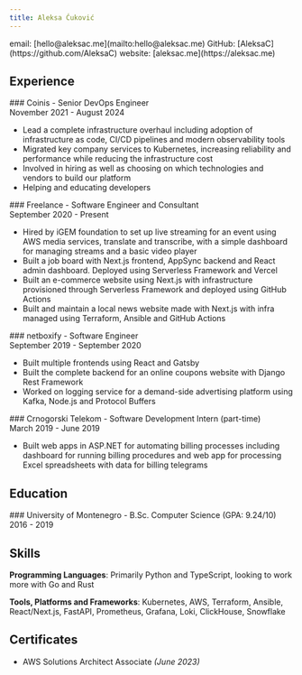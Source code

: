 ```yaml
---
title: Aleksa Ćuković
---
```


<div class="contact">
email: [hello@aleksac.me](mailto:hello@aleksac.me)
GitHub: [AleksaC](https://github.com/AleksaC)
website: [aleksac.me](https://aleksac.me)
</div>

## Experience

<div class="work-entry">
### Coinis - <span class="position">Senior DevOps Engineer</span>
<div class="period">November 2021 - August 2024</div>
</div>

- Lead a complete infrastructure overhaul including adoption of infrastructure as code, CI/CD pipelines and modern observability tools
- Migrated key company services to Kubernetes, increasing reliability and performance while reducing the infrastructure cost
- Involved in hiring as well as choosing on which technologies and vendors to build our platform
- Helping and educating developers

<div class="work-entry">
### Freelance - <span class="position">Software Engineer and Consultant</span>
<div class="period">September 2020 - Present</div>
</div>

- Hired by iGEM foundation to set up live streaming for an event using AWS media services, translate and transcribe, with a simple dashboard for managing streams and a basic video player
- Built a job board with Next.js frontend, AppSync backend and React admin dashboard. Deployed using Serverless Framework and Vercel
- Built an e-commerce website using Next.js with infrastructure provisioned through Serverless Framework and deployed using GitHub Actions
- Built and maintain a local news website made with Next.js with infra managed using Terraform, Ansible and GitHub Actions

<div class="work-entry">
### netboxify - <span class="position">Software Engineer</span>
<div class="period">September 2019 - September 2020</div>
</div>

- Built multiple frontends using React and Gatsby
- Built the complete backend for an online coupons website with Django Rest Framework
- Worked on logging service for a demand-side advertising platform using Kafka, Node.js and Protocol Buffers

<div class="work-entry">
### Crnogorski Telekom - <span class="position">Software Development Intern (part-time)</span>
<div class="period">March 2019 - June 2019</div>
</div>

- Built web apps in ASP.NET for automating billing processes including dashboard for running billing procedures and web app for processing Excel spreadsheets with data for billing telegrams

## Education

<div class="work-entry">
### University of Montenegro - <span class="position">B.Sc. Computer Science (GPA: 9.24/10)</span>
<div class="period">2016 - 2019</div>
</div>

## Skills

**Programming Languages**: Primarily Python and TypeScript, looking to work more with Go and Rust

**Tools, Platforms and Frameworks**: Kubernetes, AWS, Terraform, Ansible, React/Next.js, FastAPI, Prometheus, Grafana, Loki, ClickHouse, Snowflake

## Certificates

- AWS Solutions Architect Associate *(June 2023)*
